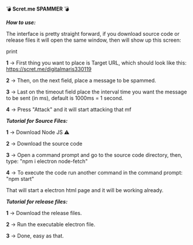 💣 **Scret.me SPAMMER** 💣

***How to use:***

The interface is pretty straight forward, if you download source code or release files it will open the same window, then will show up this screen:

print

**1** → First thing you want to place is Target URL, which should look like this:
https://scret.me/digitalmaris330119

**2** → Then, on the next field, place a message to be spammed.

**3** → Last on the timeout field place the interval time you want the message to be sent (in ms), default is 1000ms = 1 second.

**4** → Press "Attack" and it will start attacking that mf

***Tutorial for Source Files:***

**1** → Download Node JS ⚠

**2** → Download the source code

**3** → Open a command prompt and go to the source code directory, then, type:
"npm i electron node-fetch"

**4** → To execute the code run another command in the command prompt:
"npm start"

That will start a electron html page and it will be working already.

***Tutorial for release files:***

**1** → Download the release files.

**2** → Run the executable electron file.

**3** → Done, easy as that.